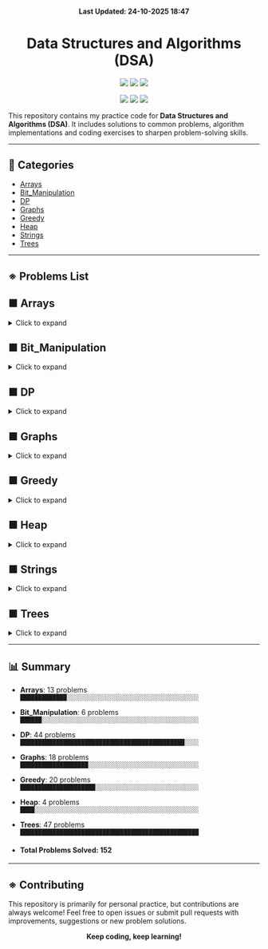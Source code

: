 <h4 align="center">Last Updated: 24-10-2025 18:47</h4>

<h1 align="center">Data Structures and Algorithms (DSA)</h1>


<p align="center"> 
  <!-- 🔹 Core repo info -->
  <img src="https://img.shields.io/github/repo-size/iamtgiri/DSA?style=for-the-badge&color=purple" />
  <img src="https://img.shields.io/github/languages/top/iamtgiri/DSA?style=for-the-badge&color=white" />
  <img src="https://img.shields.io/github/last-commit/iamtgiri/DSA?style=for-the-badge&color=success" />
</p>

<p align="center"> 
  <!-- 🔹 Social + Fun -->
  <img src="https://img.shields.io/badge/DSA-Practice-critical?style=for-the-badge" />
  <img src="https://img.shields.io/badge/Keep-Coding-black?style=for-the-badge" />
  <img src="https://img.shields.io/badge/Learning-In%20Progress-blueviolet?style=for-the-badge" />
</p>


This repository contains my practice code for **Data Structures and Algorithms (DSA)**. It includes solutions to common problems, algorithm implementations and coding exercises to sharpen problem-solving skills.

---
## 📂 Categories
- [Arrays](#-arrays)
- [Bit_Manipulation](#-bit_manipulation)
- [DP](#-dp)
- [Graphs](#-graphs)
- [Greedy](#-greedy)
- [Heap](#-heap)
- [Strings](#-strings)
- [Trees](#-trees)

---
## ※ Problems List

## ■ Arrays
<details>
  <summary>Click to expand</summary>


#### 📂 Binary Search

- [Allocate Books](Arrays/Binary_Search/allocate_books.cpp)
- [Binary Search](Arrays/Binary_Search/binary_search.cpp)
- [Chat Ban](Arrays/Binary_Search/chat_ban.cpp)
- [Median Of 2 Sorted Array](Arrays/Binary_Search/median_of_2_sorted_array.cpp)
- [Vote Counting](Arrays/Binary_Search/vote_counting.cpp)

#### 📂 Divide And Conquer

- [Stable Partition](Arrays/Divide_And_Conquer/stable_partition.cpp)

#### 📂 Matrix

- [Valid Sudoku](Arrays/Matrix/Valid_Sudoku.cpp)

#### 📂 Sliding Window

- [Binary Subarray With Sum](Arrays/Sliding_Window/binary_subarray_with_sum.cpp)
- [Min Swap One](Arrays/Sliding_Window/min_swap_one.cpp)

#### 📂 Sorting

- [Radix Sort](Arrays/Sorting/radix_sort.cpp)

#### 📂 Two Pointers

- [Min Swap](Arrays/Two_Pointers/min_swap.cpp)
- [Minimum Window Substring](Arrays/Two_Pointers/minimum_window_substring.cpp)
- [Next Permutation](Arrays/Two_Pointers/next_permutation.cpp)

</details>

## ■ Bit_Manipulation
<details>
  <summary>Click to expand</summary>

- [Check If A Number Is Power Of 2](Bit_Manipulation/Check_if_a_number_is_power_of_2.cpp)
- [Divide Two Integers](Bit_Manipulation/Divide_Two_Integers.cpp)
- [Find Xor Of Numbers From L To R](Bit_Manipulation/Find_XOR_of_numbers_from_L_to_R.cpp)
- [Swap Two Numbers](Bit_Manipulation/Swap_two_numbers.cpp)
- [Max Product Pair](Bit_Manipulation/max_product_pair.cpp)
- [Number That Appears Odd Number Of Times](Bit_Manipulation/number_that_appears_odd_number_of_times.cpp)

</details>

## ■ DP
<details>
  <summary>Click to expand</summary>


#### 📂 0-1 Knapsack

- [0-1 Knapsack](DP/0-1_Knapsack/0-1_knapsack.cpp)
- [Count Subset For Given Diff](DP/0-1_Knapsack/count_subset_for_given_diff.cpp)
- [Count Subset Sum](DP/0-1_Knapsack/count_subset_sum.cpp)
- [Equal Sum Subset](DP/0-1_Knapsack/equal_sum_subset.cpp)
- [Min Subset Sum Diff](DP/0-1_Knapsack/min_subset_sum_diff.cpp)
- [Subset Sum](DP/0-1_Knapsack/subset_sum.cpp)
- [Target Sum](DP/0-1_Knapsack/target_sum.cpp)

#### 📂 2D-3D Grids

- [Grid Unique Paths](DP/2D-3D_Grids/Grid_Unique_Paths.cpp)
- [Grid Unique Paths 2](DP/2D-3D_Grids/Grid_Unique_Paths_2.cpp)
- [Minimum Falling Path Sum](DP/2D-3D_Grids/Minimum_Falling_Path_Sum.cpp)
- [Minimum Path Sum](DP/2D-3D_Grids/Minimum_Path_Sum.cpp)
- [Minimum Path Sum In Triangular Grid](DP/2D-3D_Grids/Minimum_path_sum_in_Triangular_Grid.cpp)
- [Ninja Training](DP/2D-3D_Grids/Ninja_Training.cpp)

#### 📂 Matrix Chain Multiplication

- [Maxtrix Chain Multiplication](DP/Matrix_Chain_Multiplication/Maxtrix_Chain_Multiplication.cpp)
- [Evaluate Expression To True](DP/Matrix_Chain_Multiplication/evaluate_expression_to_true.cpp)
- [Palindrome Partitioning](DP/Matrix_Chain_Multiplication/palindrome_partitioning.cpp)

#### 📂 Sequence Alignment

- [Assign Cookies](DP/Sequence_Alignment/Assign_Cookies.cpp)
- [Count Distinct Subsequences](DP/Sequence_Alignment/Count_Distinct_Subsequences.cpp)
- [Edit Distance](DP/Sequence_Alignment/Edit_Distance.cpp)
- [Wildcard Matching](DP/Sequence_Alignment/Wildcard_Matching.cpp)
- [Check If X Subsequence Of Y](DP/Sequence_Alignment/check_if_X_subsequence_of_Y.cpp)
- [Length Of Longest Common Subsequence](DP/Sequence_Alignment/length_of_longest_common_subsequence.cpp)
- [Length Of Longest Common Substring](DP/Sequence_Alignment/length_of_longest_common_substring.cpp)
- [Length Of Longest Palindromic Subsequence](DP/Sequence_Alignment/length_of_longest_palindromic_subsequence.cpp)
- [Length Of Longest Palindromic Substring](DP/Sequence_Alignment/length_of_longest_palindromic_substring.cpp)
- [Length Of Longest Repeating Subsequence](DP/Sequence_Alignment/length_of_longest_repeating_subsequence.cpp)
- [Length Of Shortest Common Supersequence](DP/Sequence_Alignment/length_of_shortest_common_supersequence.cpp)
- [Min Deletion To Make Palindrome](DP/Sequence_Alignment/min_deletion_to_make_palindrome.cpp)
- [Min Insertion To Make Palindrome](DP/Sequence_Alignment/min_insertion_to_make_palindrome.cpp)
- [Min Number Insertions Deletions To Convert X To Y](DP/Sequence_Alignment/min_number_insertions_deletions_to_convert_X_to_Y.cpp)
- [Print Longest Common Subsequence](DP/Sequence_Alignment/print_longest_common_subsequence.cpp)
- [Print Longest Common Substring](DP/Sequence_Alignment/print_longest_common_substring.cpp)
- [Print Shortest Common Supersequence](DP/Sequence_Alignment/print_shortest_common_supersequence.cpp)

#### 📂 Stocks

- [Best Time To Buy And Sell Stock 1](DP/Stocks/Best_Time_to_Buy_and_Sell_Stock_1.cpp)
- [Best Time To Buy And Sell Stock 2](DP/Stocks/Best_Time_to_Buy_and_Sell_Stock_2.cpp)
- [Best Time To Buy And Sell Stock 3](DP/Stocks/Best_Time_to_Buy_and_Sell_Stock_3.cpp)
- [Best Time To Buy And Sell Stock 4](DP/Stocks/Best_Time_to_Buy_and_Sell_Stock_4.cpp)
- [Best Time To Buy And Sell Stock 5](DP/Stocks/Best_Time_to_Buy_and_Sell_Stock_5.cpp)
- [Best Time To Buy And Sell Stock 6](DP/Stocks/Best_Time_to_Buy_and_Sell_Stock_6.cpp)

#### 📂 Unbounded Knapsack

- [Coin Change 1](DP/Unbounded_Knapsack/coin_change_1.cpp)
- [Coin Change 2](DP/Unbounded_Knapsack/coin_change_2.cpp)
- [Maximum Ribbon Cut](DP/Unbounded_Knapsack/maximum_ribbon_cut.cpp)
- [Rod Cutting](DP/Unbounded_Knapsack/rod_cutting.cpp)
- [Unbounded Knapsack](DP/Unbounded_Knapsack/unbounded_knapsack.cpp)

</details>

## ■ Graphs
<details>
  <summary>Click to expand</summary>


#### 📂 Bfs Dfs

- [01 Matrix](Graphs/BFS_DFS/01_Matrix.cpp)
- [Bipartite Graph](Graphs/BFS_DFS/Bipartite_Graph.cpp)
- [Connected Components In An Undirected Graph](Graphs/BFS_DFS/Connected_Components_in_an_Undirected_Graph.cpp)
- [Cycle Detection In Unirected Graph](Graphs/BFS_DFS/Cycle_Detection_in_unirected_Graph.cpp)
- [Directed Graph Cycle](Graphs/BFS_DFS/Directed_Graph_Cycle.cpp)
- [Flood Fill](Graphs/BFS_DFS/Flood_Fill.cpp)
- [Number Of Distinct Islands](Graphs/BFS_DFS/Number_of_Distinct_Islands.cpp)
- [Number Of Enclaves](Graphs/BFS_DFS/Number_of_Enclaves.cpp)
- [Number Of Provinces](Graphs/BFS_DFS/Number_of_Provinces.cpp)
- [Rotting Oranges](Graphs/BFS_DFS/Rotting_Oranges.cpp)
- [Surrounded Regions](Graphs/BFS_DFS/Surrounded_Regions.cpp)
- [Word Ladder](Graphs/BFS_DFS/Word_Ladder.cpp)
- [Word Ladder 2](Graphs/BFS_DFS/Word_Ladder_2.cpp)
- [Bfs Traversal](Graphs/BFS_DFS/bfs_traversal.cpp)
- [Dfs Traversal](Graphs/BFS_DFS/dfs_traversal.cpp)
- [Introduction - Graph Representation](Graphs/BFS_DFS/introduction_-_graph_representation.cpp)

#### 📂 Topo Sort

- [Kahns Algorithm](Graphs/Topo_Sort/Kahns_Algorithm.cpp)
- [Topological Sort](Graphs/Topo_Sort/Topological_sort.cpp)

</details>

## ■ Greedy
<details>
  <summary>Click to expand</summary>

- [Assign Cookies](Greedy/Assign_Cookies.cpp)
- [Assign Mice Holes](Greedy/Assign_Mice_Holes.cpp)
- [Candy](Greedy/Candy.cpp)
- [Insert Interval](Greedy/Insert_Interval.cpp)
- [Job Sequencing Problem](Greedy/Job_Sequencing_Problem.cpp)
- [Jump Game](Greedy/Jump_Game.cpp)
- [Jump Game 2](Greedy/Jump_Game_2.cpp)
- [Lemonade Change](Greedy/Lemonade_Change.cpp)
- [Merge Intervals](Greedy/Merge_Intervals.cpp)
- [Minimum Number Of Coins](Greedy/Minimum_number_of_Coins.cpp)
- [Minimum Platforms Required](Greedy/Minimum_platforms_required.cpp)
- [Minimum Rotations To Unlock Circular Lock](Greedy/Minimum_rotations_to_unlock_circular_lock.cpp)
- [N Meetings In One Room](Greedy/N_meetings_in_one_room.cpp)
- [Non-Overlapping Intervals](Greedy/Non-overlapping_Intervals.cpp)
- [Page Faults In Lru](Greedy/Page_Faults_in_LRU.cpp)
- [Shop In Candy Store](Greedy/Shop_in_Candy_Store.cpp)
- [Shortest Job First](Greedy/Shortest_Job_first.cpp)
- [Single-Threaded Cpu](Greedy/Single-Threaded_CPU.cpp)
- [Valid Parenthesis String](Greedy/Valid_Parenthesis_String.cpp)
- [Fractional Knapsack](Greedy/fractional_knapsack.cpp)

</details>

## ■ Heap
<details>
  <summary>Click to expand</summary>

- [K Max Sum Combinations](Heap/k_max_sum_combinations.cpp)
- [Max Heap](Heap/max_heap.cpp)
- [Max Sum With K Swaps](Heap/max_sum_with_k_swaps.cpp)
- [Median Stream](Heap/median_stream.cpp)

</details>

## ■ Strings
<details>
  <summary>Click to expand</summary>


</details>

## ■ Trees
<details>
  <summary>Click to expand</summary>


#### 📂 Binary Search Tree

- [Construct A Bst From A Preorder Traversal](Trees/Binary_Search_Tree/Construct_a_BST_from_a_preorder_traversal.cpp)
- [Inorder Successor-Predecessor In Bst](Trees/Binary_Search_Tree/Inorder_Successor-Predecessor_in_BST.cpp)
- [Kth Smallest Element In A Bst](Trees/Binary_Search_Tree/Kth_Smallest_Element_in_a_BST.cpp)
- [Lca In Binary Search Tree](Trees/Binary_Search_Tree/LCA_in_Binary_Search_Tree.cpp)
- [Largest Bst In Binary Tree](Trees/Binary_Search_Tree/Largest_BST_in_Binary_Tree.cpp)
- [Maximum Sum Bst In Binary Tree](Trees/Binary_Search_Tree/Maximum_Sum_BST_in_Binary_Tree.cpp)
- [Recover Binary Search Tree](Trees/Binary_Search_Tree/Recover_Binary_Search_Tree.cpp)
- [Two Sum In Bst](Trees/Binary_Search_Tree/Two_Sum_In_BST.cpp)

#### 📂 Binary Tree

- [All Nodes Distance K In Binary Tree](Trees/Binary_Tree/All_Nodes_Distance_K_in_Binary_Tree.cpp)
- [Balanced Binary Tree](Trees/Binary_Tree/Balanced_Binary_Tree.cpp)
- [Binary Tree Inorder Traversal](Trees/Binary_Tree/Binary_Tree_Inorder_Traversal.cpp)
- [Binary Tree Left Side View](Trees/Binary_Tree/Binary_Tree_Left_Side_View.cpp)
- [Binary Tree Level Order Traversal](Trees/Binary_Tree/Binary_Tree_Level_Order_Traversal.cpp)
- [Binary Tree Paths](Trees/Binary_Tree/Binary_Tree_Paths.cpp)
- [Binary Tree Postorder Traversal](Trees/Binary_Tree/Binary_Tree_Postorder_Traversal.cpp)
- [Binary Tree Preorder Traversal](Trees/Binary_Tree/Binary_Tree_Preorder_Traversal.cpp)
- [Binary Tree Right Side View](Trees/Binary_Tree/Binary_Tree_Right_Side_View.cpp)
- [Binary Tree Zigzag Level Order Traversal](Trees/Binary_Tree/Binary_Tree_zigzag_Level_Order_Traversal.cpp)
- [Bottom View Of Binary Tree](Trees/Binary_Tree/Bottom_View_of_Binary_Tree.cpp)
- [Children Sum In A Binary Tree](Trees/Binary_Tree/Children_Sum_in_a_Binary_Tree.cpp)
- [Count Leaves In Binary Tree](Trees/Binary_Tree/Count_Leaves_in_Binary_Tree.cpp)
- [Count Non-Leaf Nodes In Tree](Trees/Binary_Tree/Count_Non-Leaf_Nodes_in_Tree.cpp)
- [Diameter Of Binary Tree](Trees/Binary_Tree/Diameter_of_Binary_Tree.cpp)
- [Flatten Binary Tree To Linked List](Trees/Binary_Tree/Flatten_Binary_Tree_to_Linked_List.cpp)
- [Height Of Binary Tree](Trees/Binary_Tree/Height_of_Binary_Tree.cpp)
- [Identical Trees](Trees/Binary_Tree/Identical_Trees.cpp)
- [Invert Binary Tree](Trees/Binary_Tree/Invert_Binary_Tree.cpp)
- [Iterative Inorder Traversal Of Binary Tree](Trees/Binary_Tree/Iterative_Inorder_Traversal_of_Binary_Tree.cpp)
- [Iterative Preorder Traversal Of Binary Tree](Trees/Binary_Tree/Iterative_Preorder_Traversal_of_Binary_Tree.cpp)
- [Lca In Binary Tree](Trees/Binary_Tree/LCA_in_Binary_Tree.cpp)
- [Largest Value In Each Level](Trees/Binary_Tree/Largest_Value_in_Each_Level.cpp)
- [Maximum Path Sum](Trees/Binary_Tree/Maximum_path_sum.cpp)
- [Maximum Width Of A Binary Tree](Trees/Binary_Tree/Maximum_width_of_a_Binary_Tree.cpp)
- [Post-Order Traversal Of Binary Tree Using 1 Stack](Trees/Binary_Tree/Post-order_Traversal_of_Binary_Tree_using_1_stack.cpp)
- [Post-Order Traversal Of Binary Tree Using 2 Stack](Trees/Binary_Tree/Post-order_Traversal_of_Binary_Tree_using_2_stack.cpp)
- [Preorder Inorder And Postorder Traversal In One Traversal](Trees/Binary_Tree/Preorder_Inorder_and_Postorder_Traversal_in_one_Traversal.cpp)
- [Print Root To A Node Path In Binary Tree](Trees/Binary_Tree/Print_Root_to_a_Node_Path_in_Binary_Tree.cpp)
- [Size Of Binary Tree](Trees/Binary_Tree/Size_of_Binary_Tree.cpp)
- [Sum Of Binary Tree](Trees/Binary_Tree/Sum_of_Binary_Tree.cpp)
- [Symmetric Tree](Trees/Binary_Tree/Symmetric_Tree.cpp)
- [Top View Of Binary Tree](Trees/Binary_Tree/Top_View_of_Binary_Tree.cpp)
- [Tree Boundary Traversal](Trees/Binary_Tree/Tree_Boundary_Traversal.cpp)
- [Vertical Order Traversal](Trees/Binary_Tree/Vertical_Order_Traversal.cpp)
- [Introduction 1](Trees/Binary_Tree/introduction_1.cpp)
- [Introduction 2-Create Tree](Trees/Binary_Tree/introduction_2-Create_Tree.cpp)

#### 📂 Red-Black Tree

- [Black Height](Trees/Red-Black_Tree/black_height.cpp)
- [Insertion Search Deletion](Trees/Red-Black_Tree/insertion_search_deletion.cpp)

</details>

---

## 📊 Summary
- **Arrays**: 13 problems  
  `█████████████░░░░░░░░░░░░░░░░░░░░░░░░░░░░░░░░░░░░░`
- **Bit_Manipulation**: 6 problems  
  `██████░░░░░░░░░░░░░░░░░░░░░░░░░░░░░░░░░░░░░░░░░░░░`
- **DP**: 44 problems  
  `██████████████████████████████████████████████░░░░`
- **Graphs**: 18 problems  
  `███████████████████░░░░░░░░░░░░░░░░░░░░░░░░░░░░░░░`
- **Greedy**: 20 problems  
  `█████████████████████░░░░░░░░░░░░░░░░░░░░░░░░░░░░░`
- **Heap**: 4 problems  
  `████░░░░░░░░░░░░░░░░░░░░░░░░░░░░░░░░░░░░░░░░░░░░░░`
- **Trees**: 47 problems  
  `██████████████████████████████████████████████████`

- <h4>Total Problems Solved: 152</h4>

---

## ※ Contributing

This repository is primarily for personal practice, but contributions are always welcome! Feel free to open issues or submit pull requests with improvements, suggestions or new problem solutions.

<p align="center">
  <b>Keep coding, keep learning!</b>
</p>
